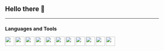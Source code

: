 ## Hello there 👋
---
### Languages and Tools


<img align="left" width="30px" src="https://cdn.jsdelivr.net/gh/devicons/devicon@latest/icons/vuejs/vuejs-original.svg" />
<img align="left" width="30px" src="https://cdn.jsdelivr.net/gh/devicons/devicon@latest/icons/angular/angular-original.svg" />
<img align="left" width="30px" src="https://cdn.jsdelivr.net/gh/devicons/devicon@latest/icons/docker/docker-plain.svg" />
<img align="left" width="30px" src="https://cdn.jsdelivr.net/gh/devicons/devicon@latest/icons/javascript/javascript-original.svg" />
<img align="left" width="30px" src="https://cdn.jsdelivr.net/gh/devicons/devicon@latest/icons/typescript/typescript-original.svg" />
<img align="left" width="30px" src="https://cdn.jsdelivr.net/gh/devicons/devicon@latest/icons/nestjs/nestjs-original.svg" />
<img align="left" width="30px" src="https://cdn.jsdelivr.net/gh/devicons/devicon@latest/icons/python/python-original.svg" />
<img align="left" width="30px" src="https://cdn.jsdelivr.net/gh/devicons/devicon@latest/icons/flask/flask-original-wordmark.svg" />
<img align="left" width="30px" src="https://cdn.jsdelivr.net/gh/devicons/devicon@latest/icons/sass/sass-original.svg" />
<img align="left" width="30px" src="https://cdn.jsdelivr.net/gh/devicons/devicon@latest/icons/tailwindcss/tailwindcss-original.svg" />
<img align="left" width="30px" src="https://cdn.jsdelivr.net/gh/devicons/devicon@latest/icons/githubactions/githubactions-original.svg" />

